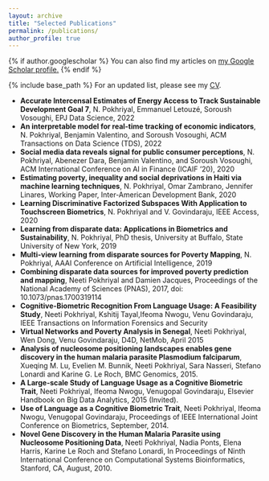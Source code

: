 ```yaml
---
layout: archive
title: "Selected Publications"
permalink: /publications/
author_profile: true
---
```


{% if author.googlescholar %}
  You can also find my articles on <u><a href="{{author.googlescholar}}">my Google Scholar profile</a>.</u>
{% endif %}

{% include base_path %}
For an updated list, please see my <a href="https://neetip.github.io/assets/docs/Neeti_CV_Feb23_new.pdf">CV</a>.
<ul>  
      <li><b>Accurate Intercensal Estimates of Energy Access to Track Sustainable Development Goal 7</b>, N. Pokhriyal, Emmanuel Letouzé, Soroush Vosoughi, EPJ Data Science, 2022</li> 
      <li><b>An interpretable model for real-time tracking of economic indicators</b>, N. Pokhriyal, Benjamin Valentino, and Soroush Vosoughi, ACM Transactions on Data Science (TDS), 2022</li>      
      <li><b>Social media data reveals signal for public consumer perceptions</b>, N. Pokhriyal, Abenezer Dara, Benjamin Valentino, and Soroush Vosoughi, ACM International Conference on AI in Finance (ICAIF ’20), 2020</li>      
<li><b>Estimating poverty, inequality and social deprivations in Haiti via machine learning techniques</b>, N. Pokhriyal, Omar Zambrano, Jennifer Linares, Working Paper, Inter-American Development Bank, 2020</li>
<li><b>Learning Discriminative Factorized Subspaces With Application to Touchscreen Biometrics</b>, N. Pokhriyal and V. Govindaraju, IEEE Access, 2020</li>
<li><b>Learning from disparate data: Applications in Biometrics and Sustainability</b>, N. Pokhriyal, PhD thesis, University at Buffalo, State University of New York, 2019</li> 
<li><b>Multi-view learning from disparate sources for Poverty Mapping</b>, N. Pokhriyal, AAAI Conference on Artificial Intelligence, 2019</li>
<li><b>Combining disparate data sources for improved poverty prediction and mapping</b>, Neeti Pokhriyal and Damien Jacques, Proceedings of the National Academy of Sciences (PNAS), 2017, doi: 10.1073/pnas.1700319114</li>
      <li><b>Cognitive-Biometric Recognition From Language Usage: A Feasibility Study</b>, Neeti Pokhriyal, Kshitij Tayal,Ifeoma Nwogu, Venu Govindaraju, IEEE Transactions on Information Forensics and Security</li>
      <li><b>Virtual Networks and Poverty Analysis in Senegal</b>, Neeti Pokhriyal, Wen Dong, Venu Govindaraju, D4D, NetMob, April 2015 </li>
      <li><b>Analysis of nucleosome positioning landscapes enables gene discovery in the human malaria parasite Plasmodium falciparum</b>, Xueqing M. Lu, Evelien M. Bunnik, Neeti Pokhriyal, Sara Nasseri, Stefano Lonardi and Karine G. Le Roch, BMC Genomics, 2015.</li>
      <li><b>A Large-scale Study of Language Usage as a Cognitive Biometric Trait</b>, Neeti Pokhriyal, Ifeoma Nwogu, Venugopal Govindaraju, Elsevier Handbook on Big Data Analytics, 2015 (Invited).</li>
            <li><b>Use of Language as a Cognitive Biometric Trait</b>, Neeti Pokhriyal, Ifeoma Nwogu, Venugopal Govindaraju, Proceedings of IEEE International Joint Conference on Biometrics, September, 2014.</li>
      <li><b>Novel Gene Discovery in the Human Malaria Parasite using Nucleosome Positioning Data</b>, Neeti Pokhriyal, Nadia Ponts, Elena Harris, Karine Le Roch and Stefano Lonardi, In Proceedings of Ninth International Conference on Computational Systems Bioinformatics, Stanford, CA, August, 2010.</li>
</ul>

